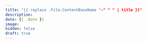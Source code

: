 ```yaml
---
title: "{{ replace .File.ContentBaseName "-" " " | title }}"
description:
date: {{ .Date }}
image:
hidden: false
draft: true
---
```

